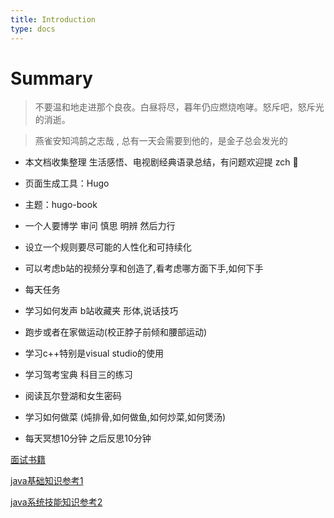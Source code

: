 ```yaml
---
title: Introduction
type: docs
---
```



# Summary

> 不要温和地走进那个良夜。白昼将尽，暮年仍应燃烧咆哮。怒斥吧，怒斥光的消逝。

> 燕雀安知鸿鹄之志哉 , 总有一天会需要到他的，是金子总会发光的

+ 本文档收集整理 生活感悟、电视剧经典语录总结，有问题欢迎提 zch 👏

+ 页面生成工具：Hugo

+ 主题：hugo-book

+ 一个人要博学 审问 慎思 明辨 然后力行

+ 设立一个规则要尽可能的人性化和可持续化

+ 可以考虑b站的视频分享和创造了,看考虑哪方面下手,如何下手

+ 每天任务

+ 学习如何发声 b站收藏夹 形体,说话技巧

+ 跑步或者在家做运动(校正脖子前倾和腰部运动)

+ 学习c++特别是visual studio的使用 

+ 学习驾考宝典  科目三的练习

+ 阅读瓦尔登湖和女生密码

+ 学习如何做菜 (炖排骨,如何做鱼,如何炒菜,如何煲汤)

+ 每天冥想10分钟 之后反思10分钟

[面试书籍](../pdf/newIndex.html)

[java基础知识参考1](https://javaguide.cn/)

[java系统技能知识参考2](https://www.pdai.tech/)
